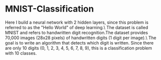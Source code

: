 # MNIST-Classification
Here I build a neural network with 2 hidden layers, since this problem is referred to as the "Hello World" of deep learning.\ The dataset is called MNIST and refers to handwritten digit recognition.The dataset provides 70,000 images (28x28 pixels) of handwritten digits (1 digit per image).\ The goal is to write an algorithm that detects which digit is written. Since there are only 10 digits (0, 1, 2, 3, 4, 5, 6, 7, 8, 9), this is a classification problem with 10 classes.
